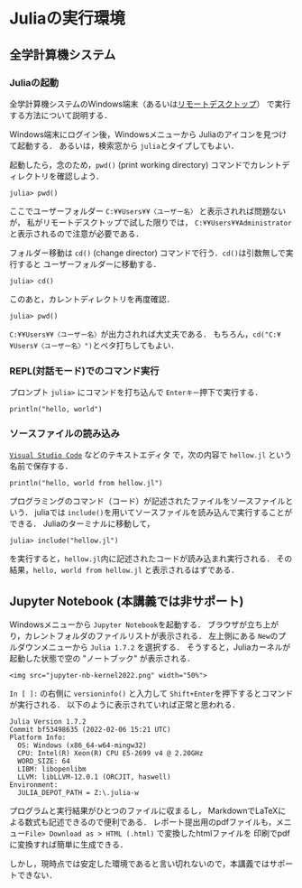 
# Juliaの実行環境

## 全学計算機システム

### Juliaの起動
全学計算機システムのWindows端末（あるいは[リモートデスクトップ](https://www.u.tsukuba.ac.jp/remote/)）
で実行する方法について説明する．

Windows端末にログイン後，Windowsメニューから Juliaのアイコンを見つけて起動する．
あるいは，検索窓から `julia`とタイプしてもよい．

起動したら，念のため，`pwd()` (print working directory) コマンドでカレントディレクトリを確認しよう．
```
julia> pwd()
```
ここでユーザーフォルダー `C:¥¥Users¥¥〈ユーザー名〉` と表示されれば問題ないが，
私がリモートデスクトップで試した限りでは， `C:¥¥Users¥¥Administrator` と表示されるので注意が必要である．

フォルダー移動は `cd()` (change director) コマンドで行う．`cd()`は引数無しで実行すると
ユーザーフォルダーに移動する．
```
julia> cd()
```
このあと，カレントディレクトリを再度確認．
```
julia> pwd()
```
`C:¥¥Users¥¥〈ユーザー名〉`が出力されれば大丈夫である．
もちろん，`cd("C:¥¥Users¥〈ユーザー名〉")`とベタ打ちしてもよい．

### REPL(対話モード)でのコマンド実行
プロンプト `julia>` にコマンドを打ち込んで `Enterキー`押下で実行する．
```@repl
println("hello, world")
```

### ソースファイルの読み込み
[`Visual Studio Code`](https://code.visualstudio.com/) などのテキストエディタ
で，次の内容で `hellow.jl` という名前で保存する．
```
println("hello, world from hellow.jl")
```
プログラミングのコマンド（コード）が記述されたファイルをソースファイルという．
juliaでは `include()`を用いてソースファイルを読み込んで実行することができる．
Juliaのターミナルに移動して，
```
julia> include("hellow.jl")
```
を実行すると，`hellow.jl`内に記述されたコードが読み込まれ実行される．
その結果，`hello, world from hellow.jl` と表示されるはずである．

## Jupyter Notebook (本講義では非サポート)

Windowsメニューから `Jupyter Notebook`を起動する．
ブラウザが立ち上がり，カレントフォルダのファイルリストが表示される．
左上側にある `New`のプルダウンメニューから `Julia 1.7.2` を選択する．
そうすると，Juliaカーネルが起動した状態で空の "ノートブック" が表示される．
```@raw html
<img src="jupyter-nb-kernel2022.png" width="50%">
```

`In [ ]:` の右側に `versioninfo()` と入力して `Shift+Enter`を押下するとコマンドが実行される．
以下のように表示されていれば正常と思われる．
```
Julia Version 1.7.2
Commit bf53498635 (2022-02-06 15:21 UTC)
Platform Info:
  OS: Windows (x86_64-w64-mingw32)
  CPU: Intel(R) Xeon(R) CPU E5-2699 v4 @ 2.20GHz
  WORD_SIZE: 64
  LIBM: libopenlibm
  LLVM: libLLVM-12.0.1 (ORCJIT, haswell)
Environment:
  JULIA_DEPOT_PATH = Z:\.julia-w
```
プログラムと実行結果がひとつのファイルに収まるし，
MarkdownでLaTeXによる数式も記述できるので便利である．
レポート提出用のpdfファイルも，メニュー`File> Download as > HTML (.html)` で変換したhtmlファイルを
印刷でpdfに変換すれば簡単に生成できる．

しかし，現時点では安定した環境であると言い切れないので，本講義ではサポートできない．

